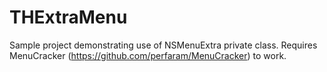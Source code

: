 # THExtraMenu
Sample project demonstrating use of NSMenuExtra private class. Requires MenuCracker (https://github.com/perfaram/MenuCracker) to work.

